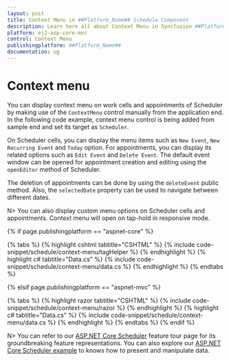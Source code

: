 ```yaml
---
layout: post
title: Context Menu in ##Platform_Name## Schedule Component
description: Learn here all about Context Menu in Syncfusion ##Platform_Name## Schedule component of Syncfusion Essential JS 2 and more.
platform: ej2-asp-core-mvc
control: Context Menu
publishingplatform: ##Platform_Name##
documentation: ug
---
```



# Context menu

You can display context menu on work cells and appointments of Scheduler by making use of the `ContextMenu` control manually from the application end. In the following code example, context menu control is being added from sample end and set its target as `Scheduler`.

On Scheduler cells, you can display the menu items such as `New Event`, `New Recurring Event` and `Today` option. For appointments, you can display its related options such as `Edit Event` and `Delete Event`. The default event window can be opened for appointment creation and editing using the `openEditor` method of Scheduler.

The deletion of appointments can be done by using the `deleteEvent` public method. Also, the `selectedDate` property can be used to navigate between different dates.

N> You can also display custom menu options on Scheduler cells and appointments. Context menu will open on tap-hold in responsive mode.

{% if page.publishingplatform == "aspnet-core" %}

{% tabs %}
{% highlight cshtml tabtitle="CSHTML" %}
{% include code-snippet/schedule/context-menu/tagHelper %}
{% endhighlight %}
{% highlight c# tabtitle="Data.cs" %}
{% include code-snippet/schedule/context-menu/data.cs %}
{% endhighlight %}
{% endtabs %}

{% elsif page.publishingplatform == "aspnet-mvc" %}

{% tabs %}
{% highlight razor tabtitle="CSHTML" %}
{% include code-snippet/schedule/context-menu/razor %}
{% endhighlight %}
{% highlight c# tabtitle="Data.cs" %}
{% include code-snippet/schedule/context-menu/data.cs %}
{% endhighlight %}
{% endtabs %}
{% endif %}



N> You can refer to our [ASP.NET Core Scheduler](https://www.syncfusion.com/aspnet-core-ui-controls/scheduler) feature tour page for its groundbreaking feature representations. You can also explore our [ASP.NET Core Scheduler example](https://ej2.syncfusion.com/aspnetcore/Schedule/Overview#/material) to knows how to present and manipulate data.
